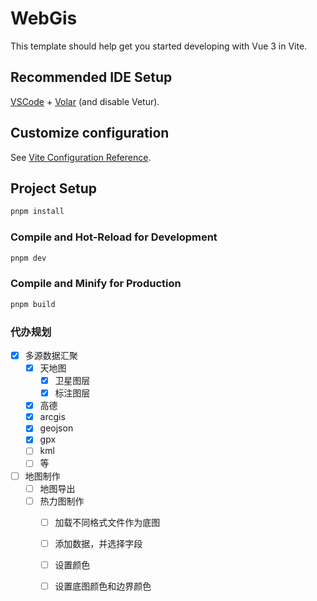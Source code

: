# WebGis

This template should help get you started developing with Vue 3 in Vite.

## Recommended IDE Setup

[VSCode](https://code.visualstudio.com/) + [Volar](https://marketplace.visualstudio.com/items?itemName=Vue.volar) (and disable Vetur).

## Customize configuration

See [Vite Configuration Reference](https://vite.dev/config/).

## Project Setup

```sh
pnpm install
```

### Compile and Hot-Reload for Development

```sh
pnpm dev
```

### Compile and Minify for Production

```sh
pnpm build
```
### 代办规划
- [x] 多源数据汇聚
  - [x] 天地图
    - [x] 卫星图层
    - [x] 标注图层
  - [x] 高德
  - [x] arcgis
  - [x] geojson
  - [x] gpx
  - [ ] kml
  - [ ] 等
- [ ] 地图制作
  - [ ] 地图导出
  - [ ] 热力图制作
    - [ ] 加载不同格式文件作为底图
    - [ ] 添加数据，并选择字段
    - [ ] 设置颜色
    - [ ] 设置底图颜色和边界颜色



